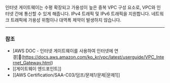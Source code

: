 인터넷 게이트웨이는 수평 확장되고 가용성이 높은 중복 VPC 구성 요소로, VPC와 인터넷 간에 통신할 수 있게 해줍니다. IPv4 트래픽 및 IPv6 트래픽을 지원합니다. 네트워크 트래픽에 가용성 위험이나 대역폭 제약이 발생하지 않습니다.

---
### 참조
- [AWS DOC - 인터넷 게이트웨이를 사용하여 인터넷에 연결](https://docs.aws.amazon.com/ko_kr/vpc/latest/userguide/VPC_Internet_Gateway.html)
- [[게이트웨이 엔드포인트]]
- [[AWS Certification/SAA-C03/덤프/문제1/문제|문제1]]